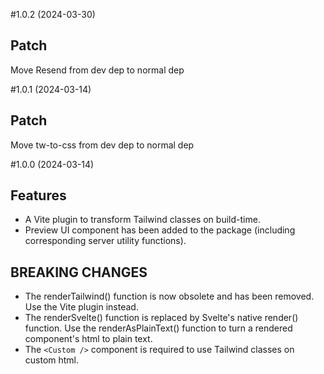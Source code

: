 #1.0.2 (2024-03-30)

## Patch

Move Resend from dev dep to normal dep

#1.0.1 (2024-03-14)

## Patch

Move tw-to-css from dev dep to normal dep

#1.0.0 (2024-03-14)

## Features
- A Vite plugin to transform Tailwind classes on build-time.
- Preview UI component has been added to the package (including corresponding server utility functions).

## BREAKING CHANGES
- The renderTailwind() function is now obsolete and has been removed. Use the Vite plugin instead.
- The renderSvelte() function is replaced by Svelte's native render() function. Use the renderAsPlainText() function to turn a rendered component's html to plain text.
- The `<Custom />` component is required to use Tailwind classes on custom html.
